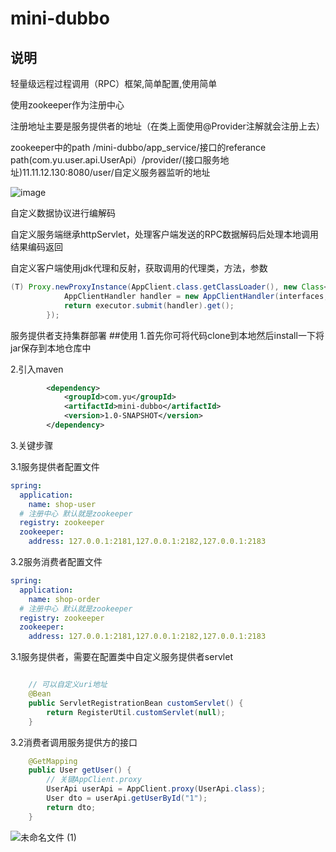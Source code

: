 # mini-dubbo
## 说明
轻量级远程过程调用（RPC）框架,简单配置,使用简单

使用zookeeper作为注册中心

注册地址主要是服务提供者的地址（在类上面使用@Provider注解就会注册上去）

zookeeper中的path
/mini-dubbo/app_service/接口的referance path(com.yu.user.api.UserApi）/provider/(接口服务地址)11.11.12.130:8080/user/自定义服务器监听的地址

![image](https://user-images.githubusercontent.com/57479461/142148532-e8c0cc00-778f-4e2a-92f3-0380e81a0f6a.png)


自定义数据协议进行编解码

自定义服务端继承httpServlet，处理客户端发送的RPC数据解码后处理本地调用结果编码返回

自定义客户端使用jdk代理和反射，获取调用的代理类，方法，参数
```java
(T) Proxy.newProxyInstance(AppClient.class.getClassLoader(), new Class<?>[]{interfaces}, (proxy, method, args) -> {
            AppClientHandler handler = new AppClientHandler(interfaces, method, args);
            return executor.submit(handler).get();
        });
```

服务提供者支持集群部署
##使用
1.首先你可将代码clone到本地然后install一下将jar保存到本地仓库中

2.引入maven
```xml
        <dependency>
            <groupId>com.yu</groupId>
            <artifactId>mini-dubbo</artifactId>
            <version>1.0-SNAPSHOT</version>
        </dependency>
```
3.关键步骤

3.1服务提供者配置文件
```yaml
spring:
  application:
    name: shop-user
  # 注册中心 默认就是zookeeper
  registry: zookeeper
  zookeeper:
    address: 127.0.0.1:2181,127.0.0.1:2182,127.0.0.1:2183
```
3.2服务消费者配置文件
```yaml
spring:
  application:
    name: shop-order
  # 注册中心 默认就是zookeeper
  registry: zookeeper
  zookeeper:
    address: 127.0.0.1:2181,127.0.0.1:2182,127.0.0.1:2183
```
3.1服务提供者，需要在配置类中自定义服务提供者servlet
```java

    // 可以自定义uri地址
    @Bean
    public ServletRegistrationBean customServlet() {
        return RegisterUtil.customServlet(null);
    }
```
3.2消费者调用服务提供方的接口
```java
    @GetMapping
    public User getUser() {
        // 关键AppClient.proxy
        UserApi userApi = AppClient.proxy(UserApi.class);
        User dto = userApi.getUserById("1");
        return dto;
    }
```

![未命名文件 (1)](https://user-images.githubusercontent.com/57479461/140035605-bfb9d16a-0de4-453b-9791-db820e9f903a.png)

